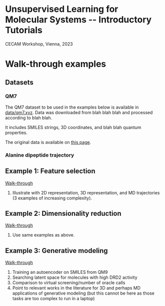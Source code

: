 # Unsupervised Learning for Molecular Systems -- Introductory Tutorials
CECAM Workshop, Vienna, 2023

# Walk-through examples

## Datasets
### QM7
The QM7 dataset to be used in the examples below is available in [data/qm7.xyz](./data/qm7.xyz). Data was downloaded from blah blah blah and processed according to blah blah.

It includes SMILES strings, 3D coordinates, and blah blah quantum properties.

The original data is available on [this page](http://quantum-machine.org/datasets/).

### Alanine dipeptide trajectory


## Example 1: Feature selection
[Walk-through](./walk-throughs/1-Feature-Selection.ipynb)
1. Illustrate with 2D representation, 3D representation, and MD trajectories (3 examples of increasing complexity).

## Example 2: Dimensionality reduction
[Walk-through](./walk-throughs/2-Dimensionality-Reduction.ipynb)
1. Use same examples as above.

## Example 3: Generative modeling
[Walk-through](./walk-throughs/3-Generative-Modeling.ipynb)
1. Training an autoencoder on SMILES from QM9
2. Searching latent space for molecules with high DRD2 activity
3. Comparison to virtual screening/number of oracle calls
4. Point to relevant works in the literature for 3D and perhaps MD applications of generative modeling (but this cannot be here as those tasks are too complex to run in a laptop)
